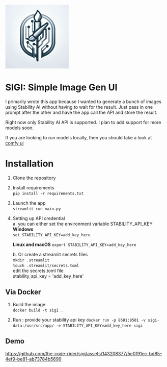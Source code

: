 <img src="https://raw.githubusercontent.com/the-code-rider/sigi/main/logo.png" alt="drawing" width="200"/>

# SIGI: Simple Image Gen UI

I primarily wrote this app because I wanted to generate a bunch of images using Stability AI without having to wait for the result.
Just pass in one prompt after the other and have the app call the API and store the result.

Right now only Stability AI API is supported. I plan to add support for more models soon. 

If you are looking to run models locally, then you should take a look at [comfy ui](https://github.com/comfyanonymous/ComfyUI)

# Installation

1. Clone the repository
2. Install requirements  
`pip install -r requirements.txt`
3. Launch the app   
`streamlit run main.py`
4. Setting up API credential  
    a. you can either set the environment variable STABILITY_API_KEY  
    **Windows**  
    `set STABILITY_API_KEY=add_key_here`   
    
    **Linux and macOS** 
    `export STABILITY_API_KEY=add_key_here`

     b. Or create a streamlit secrets files  
     `mkdir .streamlit`  
     `touch .streamlit/secrets.toml`  
      edit the secrets.toml file  
        stability_api_key = 'add_key_here'

## Via Docker

1. Build the image   
`docker build -t sigi .`

2. Run   : provide your stability api key
`docker run -p 8501:8501 -v sigi-data:/usr/src/app/ -e STABILITY_API_KEY=add_key_here sigi`



## Demo  


https://github.com/the-code-rider/sigi/assets/143208377/5e0f91ec-bd85-4ef9-be81-ab73784b5699




